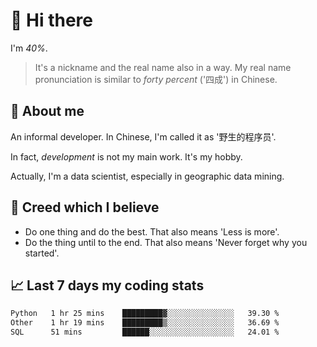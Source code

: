 # 👋 Hi there

I'm *40%*.

> It's a nickname and the real name also in a way.
> My real name pronunciation is similar to *forty percent* ('四成') in Chinese.

## :speech_balloon: About me

An informal developer. In Chinese, I'm called it as '野生的程序员'.

In fact, _development_ is not my main work. It's my hobby.

Actually, I'm a data scientist, especially in geographic data mining.

## :see_no_evil: Creed which I believe

- Do one thing and do the best. That also means 'Less is more'.
- Do the thing until to the end. That also means 'Never forget why you started'.

## :chart_with_upwards_trend: Last 7 days my coding stats

<!--START_SECTION:waka-->

```txt
Python   1 hr 25 mins    █████████▓░░░░░░░░░░░░░░░   39.30 %
Other    1 hr 19 mins    █████████▒░░░░░░░░░░░░░░░   36.69 %
SQL      51 mins         ██████░░░░░░░░░░░░░░░░░░░   24.01 %
```

<!--END_SECTION:waka-->
